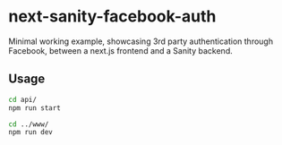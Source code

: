 # next-sanity-facebook-auth

Minimal working example, showcasing 3rd party authentication through
Facebook, between a next.js frontend and a Sanity backend.

## Usage

```bash
cd api/
npm run start

cd ../www/
npm run dev
```

